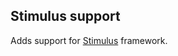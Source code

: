 ## Stimulus support

<!-- Plugin description -->
Adds support for [Stimulus](https://stimulus.hotwired.dev/) framework.
<!-- Plugin description end -->